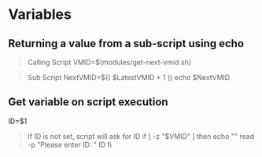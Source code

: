 # Variables

## Returning a value from a sub-script using echo

> Calling Script
VMID=$(modules/get-next-vmid.sh)

> Sub Script
NextVMID=$(( $LatestVMID + 1 ))
echo $NextVMID



## Get variable on script execution
ID=$1

> If ID is not set, script will ask for ID
if [ -z "$VMID" ]
then
    echo ""
    read -p "Please enter ID: " ID
fi